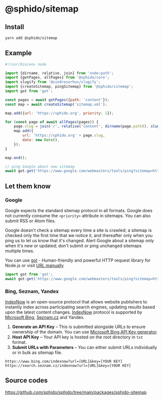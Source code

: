 # @sphido/sitemap

## Install

```bash
yarn add @sphido/sitemap
```

## Example

```javascript
#!/usr/bin/env node

import {dirname, relative, join} from 'node:path';
import {getPages, allPages} from '@sphido/core';
import slugify from '@sindresorhus/slugify';
import {createSitemap, pingSitemap} from '@sphido/sitemap';
import got from 'got';

const pages = await getPages({path: 'content'});
const map = await createSitemap('sitemap.xml');

map.add({url: 'https://sphido.org', priority: 1});

for (const page of await allPages(pages)) {
	page.slug = join('/', relative('content', dirname(page.path)), slugify(page.name) + '.html');
	map.add({
		url: 'https://sphido.org' + page.slug,
		date: new Date(),
	});
}

map.end();

// ping Google about new sitemap
await got.get('https://www.google.com/webmasters/tools/ping?sitemap=https://sphido.org/sitemap.xml');
```

## Let them know

### Google

Google expects the standard sitemap protocol in all formats.
Google does not currently consume the `<priority>` attribute in sitemaps.
You can also submit RSS or Atom files.

Google doesn't check a sitemap every time a site is crawled; a sitemap is checked only
the first time that we notice it, and thereafter only when you ping us to let us know
that it's changed. Alert Google about a sitemap only when it's new or updated;
don't submit or ping unchanged sitemaps multiple times.

You can use [got](https://github.com/sindresorhus/got) - Human-friendly and powerful HTTP request library for Node.js
or visit [URL manually](https://www.google.com/webmasters/tools/ping?sitemap=https://sphido.org/sitemap.xml)

```javascript
import got from 'got';
await got.get('https://www.google.com/webmasters/tools/ping?sitemap=https://sphido.org/sitemap.xml');
```


### Bing, Seznam, Yandex

[IndexNow](https://www.indexnow.org/) is an open-source protocol that allows website publishers to
instantly index across participating search engines, updating results based upon the latest content changes.
[IndexNow](https://www.indexnow.org/) protocol is supported by [Microsoft Bing](https://www.bing.com/indexnow), [Seznam.cz](https://www.seznam.cz/) and Yandex.

1. **Generate an API Key** – This is submitted alongside URLs to ensure ownership of the domain. You can use [Microsoft Bing API Key generator](https://www.bing.com/indexnow).
2. **Host API Key** – Your API key is hosted on the root directory in `txt` format.
3. **Submit URLs with Parameters** – You can either submit URLs individually or in bulk as sitemap file.

```text
https://www.bing.com/indexnow?url=[URL]&key=[YOUR KEY]
https://search.seznam.cz/indexnow?url=[URL]&key=[YOUR KEY]
```

## Source codes

https://github.com/sphido/sphido/tree/main/packages/sphido-sitemap
